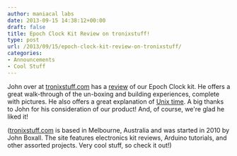 ```yaml
---
author: maniacal labs
date: 2013-09-15 14:38:12+00:00
draft: false
title: Epoch Clock Kit Review on tronixstuff!
type: post
url: /2013/09/15/epoch-clock-kit-review-on-tronixstuff/
categories:
- Announcements
- Cool Stuff
---
```


John over at [tronixstuff.com](http://tronixstuff.com/) has a [review](http://tronixstuff.com/2013/09/15/kit-review-maniacal-labs-epoch-clock/) of our Epoch Clock kit. He offers a great walk-through of the un-boxing and building experiences, complete with pictures. He also offers a great explanation of [Unix time](http://en.wikipedia.org/wiki/Unix_time). A big thanks to John for his consideration of our product! And, of course, we're glad he liked it!

([tronixstuff.com](http://tronixstuff.com/about-2/) is based in Melbourne, Australia and was started in 2010 by John Boxall. The site features electronics kit reviews, Arduino tutorials, and other assorted projects. Very cool stuff, so check it out!)

